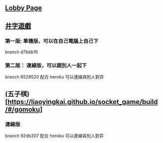 ## [Lobby Page](https://liaoyingkai.github.io/socket_game/build/#/)

## [井字遊戲](https://liaoyingkai.github.io/socket_game/build/#/tic-tac-toc)
### 第一版: 單機版，可以在自己電腦上自己下
branch d7bbb19
### 第二版： 連線版，可以跟別人一起下
branch 6528520
配合 heroku 可以連線與別人對弈

## (五子棋)[https://liaoyingkai.github.io/socket_game/build/#/gomoku]
### 連線版
branch 92db207
配合 heroku 可以連線與別人對弈